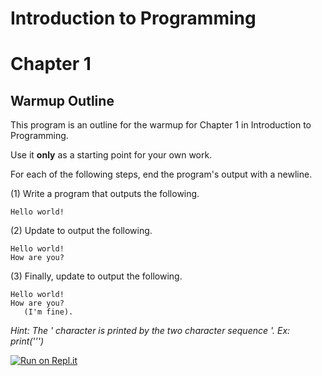 # Introduction to Programming
# Chapter 1

## Warmup Outline


This program is an outline for the warmup for Chapter 1 in Introduction to Programming.

Use it **only** as a starting point for your own work.

For each of the following steps, end the program's output with a newline.


(1) Write a program that outputs the following. 
```
Hello world!
```


(2) Update to output the following. 
```
Hello world!
How are you? 
```


(3) Finally, update to output the following. 

```
Hello world!
How are you?
   (I'm fine).
```
*Hint: The ' character is printed by the two character sequence \'. Ex: print('\'')*

[![Run on Repl.it](https://repl.it/badge/github/tccmobile/Python_Ch1_Warmup)](https://repl.it/github/tccmobile/Python_Ch1_Warmup)